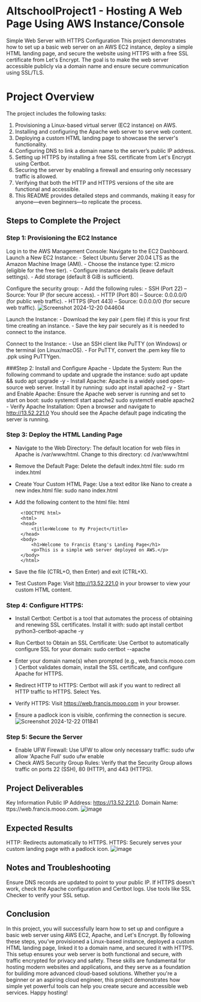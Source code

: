 # AltschoolProject1 - Hosting A Web Page Using AWS Instance/Console
Simple Web Server with HTTPS Configuration
This project demonstrates how to set up a basic web server on an AWS EC2 instance, deploy a simple HTML landing page, and secure the website using HTTPS with a free SSL certificate from Let's Encrypt. The goal is to make the web server accessible publicly via a domain name and ensure secure communication using SSL/TLS.

# Project Overview
The project includes the following tasks:

1. Provisioning a Linux-based virtual server (EC2 instance) on AWS.
2. Installing and configuring the Apache web server to serve web content.
3. Deploying a custom HTML landing page to showcase the server's functionality.
4. Configuring DNS to link a domain name to the server’s public IP address.
5. Setting up HTTPS by installing a free SSL certificate from Let's Encrypt using Certbot.
6. Securing the server by enabling a firewall and ensuring only necessary traffic is allowed.
7. Verifying that both the HTTP and HTTPS versions of the site are functional and accessible.
8. This README provides detailed steps and commands, making it easy for anyone—even beginners—to replicate the process.

## Steps to Complete the Project

### Step 1: Provisioning the EC2 Instance
Log in to the AWS Management Console:
    Navigate to the EC2 Dashboard.
    Launch a New EC2 Instance:
        - Select Ubuntu Server 20.04 LTS as the Amazon Machine Image (AMI).
        - Choose the instance type: t2.micro (eligible for the free tier).
        - Configure instance details (leave default settings).
        - Add storage (default 8 GiB is sufficient).
    
Configure the security group:
        - Add the following rules:
        - SSH (Port 22) – Source: Your IP (for secure access).
        - HTTP (Port 80) – Source: 0.0.0.0/0 (for public web traffic).
        - HTTPS (Port 443) – Source: 0.0.0.0/0 (for secure web traffic).
    ![Screenshot 2024-12-20 044604](https://github.com/user-attachments/assets/77b71f9e-ef62-48f1-9021-541ab2093ab4)

Launch the Instance:
        - Download the key pair (.pem file) if this is your first time creating an instance.
        - Save the key pair securely as it is needed to connect to the instance.

Connect to the Instance:
        - Use an SSH client like PuTTY (on Windows) or the terminal (on Linux/macOS).
        - For PuTTY, convert the .pem key file to .ppk using PuTTYgen.

###Step 2: Install and Configure Apache
        - Update the System: Run the following command to update and upgrade the instance:
                sudo apt update && sudo apt upgrade -y
        - Install Apache: Apache is a widely used open-source web server. Install it by running:
                sudo apt install apache2 -y
        - Start and Enable Apache: Ensure the Apache web server is running and set to start on boot:
                sudo systemctl start apache2
                sudo systemctl enable apache2
        - Verify Apache Installation:
                Open a browser and navigate to http://13.52.221.0
                You should see the Apache default page indicating the server is running.

### Step 3: Deploy the HTML Landing Page
- Navigate to the Web Directory: The default location for web files in Apache is /var/www/html. Change to this directory:
            cd /var/www/html
- Remove the Default Page: Delete the default index.html file:
            sudo rm index.html
- Create Your Custom HTML Page: Use a text editor like Nano to create a new index.html file:
            sudo nano index.html
- Add the following content to the html file:
html

        <!DOCTYPE html>
        <html>
        <head>
            <title>Welcome to My Project</title>
        </head>
        <body>
            <h1>Welcome to Francis Etang's Landing Page</h1>
            <p>This is a simple web server deployed on AWS.</p>
        </body>
        </html>
- Save the file (CTRL+O, then Enter) and exit (CTRL+X).
- Test Custom Page:
        Visit http://13.52.221.0 in your browser to view your custom HTML content.



### Step 4: Configure HTTPS:
- Install Certbot: Certbot is a tool that automates the process of obtaining and renewing SSL certificates. Install it with:
        sudo apt install certbot python3-certbot-apache -y
- Run Certbot to Obtain an SSL Certificate: Use Certbot to automatically configure SSL for your domain:
        sudo certbot --apache
- Enter your domain name(s) when prompted (e.g., web.francis.mooo.com )
        Certbot validates domain, install the SSL certificate, and configure Apache for HTTPS.
- Redirect HTTP to HTTPS: Certbot will ask if you want to redirect all HTTP traffic to HTTPS. Select Yes.

- Verify HTTPS:
    Visit https://web.francis.mooo.com in your browser.
- Ensure a padlock icon is visible, confirming the connection is secure.
![Screenshot 2024-12-22 011841](https://github.com/user-attachments/assets/73d7f020-c199-4ac2-b3a8-01959abacaaa)


### Step 5: Secure the Server
- Enable UFW Firewall: Use UFW to allow only necessary traffic:
      sudo ufw allow 'Apache Full'
      sudo ufw enable
- Check AWS Security Group Rules:
      Verify that the Security Group allows traffic on ports 22 (SSH), 80 (HTTP), and 443 (HTTPS).



## Project Deliverables
Key Information
Public IP Address:     https://13.52.221.0.
Domain Name:           ttps://web.francis.mooo.com.
![image](https://github.com/user-attachments/assets/5600a810-d973-48ff-893c-e930dba275a0)




## Expected Results
HTTP: Redirects automatically to HTTPS.
HTTPS: Securely serves your custom landing page with a padlock icon.
![image](https://github.com/user-attachments/assets/b8280eb7-e3b8-4d49-9942-84612d502ecf)



## Notes and Troubleshooting
Ensure DNS records are updated to point to your public IP.
If HTTPS doesn't work, check the Apache configuration and Certbot logs.
Use tools like SSL Checker to verify your SSL setup.

## Conclusion
In this project, you will successfully learn how to set up and configure a basic web server using AWS EC2, Apache, and Let's Encrypt. By following these steps, you’ve provisioned a Linux-based instance, deployed a custom HTML landing page, linked it to a domain name, and secured it with HTTPS. This setup ensures your web server is both functional and secure, with traffic encrypted for privacy and safety. These skills are fundamental for hosting modern websites and applications, and they serve as a foundation for building more advanced cloud-based solutions. Whether you're a beginner or an aspiring cloud engineer, this project demonstrates how simple yet powerful tools can help you create secure and accessible web services. Happy hosting!


